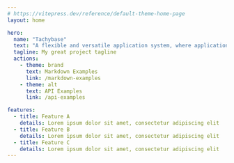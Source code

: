 ```yaml
---
# https://vitepress.dev/reference/default-theme-home-page
layout: home

hero:
  name: "Tachybase"
  text: "A flexible and versatile application system, where application developers can create rich application logic based on tachybase, while core developers can focus on the stability of key modules and adaptation to different environments."
  tagline: My great project tagline
  actions:
    - theme: brand
      text: Markdown Examples
      link: /markdown-examples
    - theme: alt
      text: API Examples
      link: /api-examples

features:
  - title: Feature A
    details: Lorem ipsum dolor sit amet, consectetur adipiscing elit
  - title: Feature B
    details: Lorem ipsum dolor sit amet, consectetur adipiscing elit
  - title: Feature C
    details: Lorem ipsum dolor sit amet, consectetur adipiscing elit
---
```


